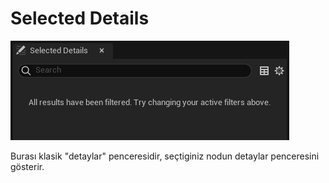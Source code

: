 # Selected Details
<img src="../../../Dosyalar/Niagara_Module_Editor_Selected_Details.jpg">


Burası klasik "detaylar" penceresidir, seçtiginiz nodun detaylar penceresini gösterir.

